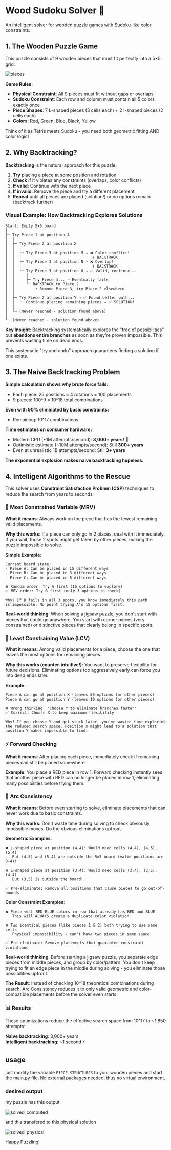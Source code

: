 # Wood Sudoku Solver 🧩

An intelligent solver for wooden puzzle games with Sudoku-like color constraints.

## 1. The Wooden Puzzle Game

This puzzle consists of 9 wooden pieces that must fit perfectly into a 5×5 grid:

![pieces](./pieces.jpg)

**Game Rules:**
- **Physical Constraint**: All 9 pieces must fit without gaps or overlaps
- **Sudoku Constraint**: Each row and column must contain all 5 colors exactly once
- **Piece Shapes**: 7 L-shaped pieces (3 cells each) + 2 I-shaped pieces (2 cells each)
- **Colors**: Red, Green, Blue, Black, Yellow

Think of it as Tetris meets Sudoku - you need both geometric fitting AND color logic!

## 2. Why Backtracking?

**Backtracking** is the natural approach for this puzzle:

1. **Try** placing a piece at some position and rotation
2. **Check** if it violates any constraints (overlaps, color conflicts)
3. **If valid**: Continue with the next piece
4. **If invalid**: Remove the piece and try a different placement
5. **Repeat** until all pieces are placed (solution!) or no options remain (backtrack further)

### Visual Example: How Backtracking Explores Solutions

```
Start: Empty 5×5 board
│
├─ Try Piece 1 at position A
│  │
│  ├─ Try Piece 2 at position X
│  │  │
│  │  ├─ Try Piece 3 at position M → ❌ Color conflict!
│  │  │                               ↑ BACKTRACK
│  │  ├─ Try Piece 3 at position N → ❌ Overlap!
│  │  │                               ↑ BACKTRACK  
│  │  └─ Try Piece 3 at position O → ✅ Valid, continue...
│  │     │
│  │     ├─ Try Piece 4... → Eventually fails
│  │     └─ BACKTRACK to Piece 2
│  │         ↑ Remove Piece 3, try Piece 2 elsewhere
│  │
│  ├─ Try Piece 2 at position Y → ✅ Found better path...
│  │  └─ Continue placing remaining pieces → ✅ SOLUTION!
│  │
│  └─ (Never reached - solution found above)
│
└─ (Never reached - solution found above)
```

**Key Insight**: Backtracking systematically explores the "tree of possibilities" but **abandons entire branches** as soon as they're proven impossible. This prevents wasting time on dead ends.

This systematic "try and undo" approach guarantees finding a solution if one exists.

## 3. The Naive Backtracking Problem

**Simple calculation shows why brute force fails:**

- Each piece: 25 positions × 4 rotations = 100 placements
- 9 pieces: 100^9 = 10^18 total combinations

**Even with 90% eliminated by basic constraints:**
- Remaining: 10^17 combinations

**Time estimates on consumer hardware:**
- Modern CPU (~1M attempts/second): **3,000+ years!** 🤯
- Optimistic estimate (~10M attempts/second): Still **300+ years**
- Even at unrealistic 1B attempts/second: Still **3+ years**

**The exponential explosion makes naive backtracking hopeless.**

## 4. Intelligent Algorithms to the Rescue

This solver uses **Constraint Satisfaction Problem (CSP)** techniques to reduce the search from years to seconds:

### **🎯 Most Constrained Variable (MRV)**
**What it means**: Always work on the piece that has the fewest remaining valid placements.

**Why this works**: If a piece can only go in 2 places, deal with it immediately. If you wait, those 2 spots might get taken by other pieces, making the puzzle impossible to solve.

**Simple Example**:
```
Current board state:
- Piece A: Can be placed in 15 different ways
- Piece B: Can be placed in 3 different ways  
- Piece C: Can be placed in 8 different ways

❌ Random order: Try A first (15 options to explore)
✅ MRV order: Try B first (only 3 options to check)

Why? If B fails in all 3 spots, you know immediately this path 
is impossible. No point trying A's 15 options first.
```

**Real-world thinking**: When solving a jigsaw puzzle, you don't start with pieces that could go anywhere. You start with corner pieces (very constrained) or distinctive pieces that clearly belong in specific spots.

### **🔄 Least Constraining Value (LCV)**  
**What it means**: Among valid placements for a piece, choose the one that leaves the most options for remaining pieces.

**Why this works (counter-intuitive!)**: You want to preserve flexibility for future decisions. Eliminating options too aggressively early can force you into dead ends later.

**Example**: 
```
Piece A can go at position X (leaves 50 options for other pieces)
Piece A can go at position Y (leaves 10 options for other pieces)

❌ Wrong thinking: "Choose Y to eliminate branches faster"
✅ Correct: Choose X to keep maximum flexibility

Why? If you choose Y and get stuck later, you've wasted time exploring
the reduced search space. Position X might lead to a solution that
position Y makes impossible to find.
```

### **⚡ Forward Checking**
**What it means**: After placing each piece, immediately check if remaining pieces can still be placed somewhere.

**Example**: You place a RED piece in row 1. Forward checking instantly sees that another piece with RED can no longer be placed in row 1, eliminating many possibilities before trying them.

### **🧠 Arc Consistency**
**What it means**: Before even starting to solve, eliminate placements that can never work due to basic constraints.

**Why this works**: Don't waste time during solving to check obviously impossible moves. Do the obvious eliminations upfront.

**Geometric Examples**:
```
❌ L-shaped piece at position (4,4): Would need cells (4,4), (4,5), (5,4) 
   But (4,5) and (5,4) are outside the 5×5 board (valid positions are 0-4)!

❌ L-shaped piece at position (3,4): Would need cells (3,4), (3,5), (4,4)
   But (3,5) is outside the board!

✅ Pre-eliminate: Remove all positions that cause pieces to go out-of-bounds
```

**Color Constraint Examples**:
```
❌ Piece with RED-BLUE colors in row that already has RED and BLUE
   This will ALWAYS create a duplicate color violation

❌ Two identical pieces (like pieces 1 & 2) both trying to use same cells
   Physical impossibility - can't have two pieces in same space

✅ Pre-eliminate: Remove placements that guarantee constraint violations
```

**Real-world thinking**: Before starting a jigsaw puzzle, you separate edge pieces from middle pieces, and group by color/pattern. You don't keep trying to fit an edge piece in the middle during solving - you eliminate those possibilities upfront.

**The Result**: Instead of checking 10^18 theoretical combinations during search, Arc Consistency reduces it to only valid geometric and color-compatible placements before the solver even starts.

### **📊 Results**
These optimizations reduce the effective search space from 10^17 to ~1,850 attempts:

**Naive backtracking**: 3,000+ years  
**Intelligent backtracking**: ~1 second ⚡

## usage
just modify the variable `PIECE_STRUCTURES` to your wooden pieces and start the main.py file.
No external packages needed, thus no virtual environment.

### desired output
my puzzle has this output 

![solved_computed](./solved_computed.png) 

and this transfered to this physical solution 

![solved_physical](./solved_physical.jpg)


Happy Puzzling!